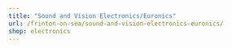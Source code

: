 ```yaml
---
title: "Sound and Vision Electronics/Euronics"
url: /frinton-on-sea/sound-and-vision-electronics-euronics/
shop: electronics
---
```

